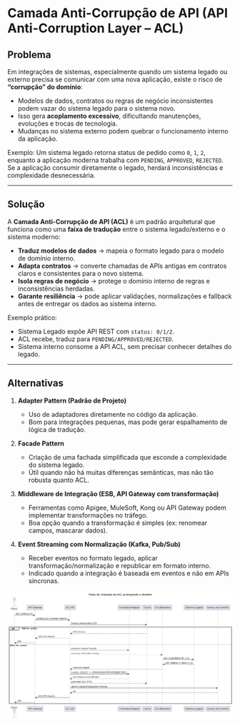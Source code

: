# Camada Anti-Corrupção de API (API Anti-Corruption Layer – ACL)

## Problema  

Em integrações de sistemas, especialmente quando um sistema legado ou externo precisa se comunicar com uma nova aplicação, existe o risco de **“corrupção” do domínio**:  
- Modelos de dados, contratos ou regras de negócio inconsistentes podem vazar do sistema legado para o sistema novo.  
- Isso gera **acoplamento excessivo**, dificultando manutenções, evoluções e trocas de tecnologia.  
- Mudanças no sistema externo podem quebrar o funcionamento interno da aplicação.  

Exemplo: Um sistema legado retorna status de pedido como `0`, `1`, `2`, enquanto a aplicação moderna trabalha com `PENDING`, `APPROVED`, `REJECTED`. Se a aplicação consumir diretamente o legado, herdará inconsistências e complexidade desnecessária.  

---

## Solução  

A **Camada Anti-Corrupção de API (ACL)** é um padrão arquitetural que funciona como uma **faixa de tradução** entre o sistema legado/externo e o sistema moderno:  

- **Traduz modelos de dados** → mapeia o formato legado para o modelo de domínio interno.  
- **Adapta contratos** → converte chamadas de APIs antigas em contratos claros e consistentes para o novo sistema.  
- **Isola regras de negócio** → protege o domínio interno de regras e inconsistências herdadas.  
- **Garante resiliência** → pode aplicar validações, normalizações e fallback antes de entregar os dados ao sistema interno.  

Exemplo prático:  
- Sistema Legado expõe API REST com `status: 0/1/2`.  
- ACL recebe, traduz para `PENDING/APPROVED/REJECTED`.  
- Sistema interno consome a API ACL, sem precisar conhecer detalhes do legado.  

---

## Alternativas  

1. **Adapter Pattern (Padrão de Projeto)**  
   - Uso de adaptadores diretamente no código da aplicação.  
   - Bom para integrações pequenas, mas pode gerar espalhamento de lógica de tradução.  

2. **Facade Pattern**  
   - Criação de uma fachada simplificada que esconde a complexidade do sistema legado.  
   - Útil quando não há muitas diferenças semânticas, mas não tão robusta quanto ACL.  

3. **Middleware de Integração (ESB, API Gateway com transformação)**  
   - Ferramentas como Apigee, MuleSoft, Kong ou API Gateway podem implementar transformações no tráfego.  
   - Boa opção quando a transformação é simples (ex: renomear campos, mascarar dados).  

4. **Event Streaming com Normalização (Kafka, Pub/Sub)**  
   - Receber eventos no formato legado, aplicar transformação/normalização e republicar em formato interno.  
   - Indicado quando a integração é baseada em eventos e não em APIs síncronas.  

![](docs/sequence.png)